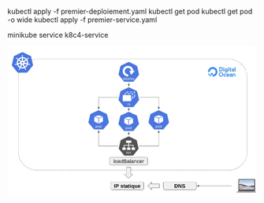 kubectl apply -f premier-deploiement.yaml
kubectl get pod
kubectl get pod -o wide
kubectl apply -f premier-service.yaml

minikube service k8c4-service

![Alt text](image.png)
